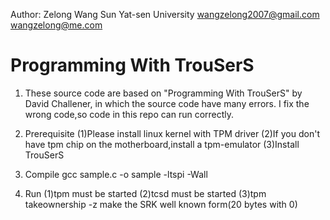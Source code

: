 Author: 
Zelong Wang
Sun Yat-sen University
wangzelong2007@gmail.com
wangzelong@me.com

Programming With TrouSerS
=========================

1. These source code are based on "Programming With TrouSerS" by David Challener, in which the source code have many errors. I fix the wrong code,so code in this repo can run correctly.

2. Prerequisite
 (1)Please install linux kernel with TPM driver
 (2)If you don't have tpm chip on the motherboard,install a tpm-emulator
 (3)Install TrouSerS

3. Compile
  gcc sample.c -o sample -ltspi -Wall

4. Run
 (1)tpm must be started 
 (2)tcsd must be started
 (3)tpm takeownership -z make the SRK well known form(20 bytes with 0)



